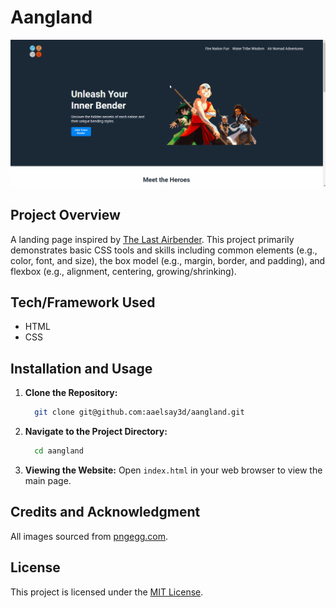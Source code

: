 # Aangland

![The Website Demo](./images/demo.gif)

## Project Overview
A landing page inspired by [The Last Airbender](https://en.wikipedia.org/wiki/Avatar:_The_Last_Airbender). This project primarily demonstrates basic CSS tools and skills including common elements (e.g., color, font, and size), the box model (e.g., margin, border, and padding), and flexbox (e.g., alignment, centering, growing/shrinking).

## Tech/Framework Used
- HTML
- CSS
  
## Installation and Usage

1. **Clone the Repository:**

   ```bash
     git clone git@github.com:aaelsay3d/aangland.git
   ```
2. **Navigate to the Project Directory:**
   
   ```bash
     cd aangland
   ```
   
3. **Viewing the Website:**
   Open `index.html` in your web browser to view the main page.

## Credits and Acknowledgment
All images sourced from [pngegg.com](https://www.pngegg.com/en).

## License
This project is licensed under the [MIT License](./LICENSE).
